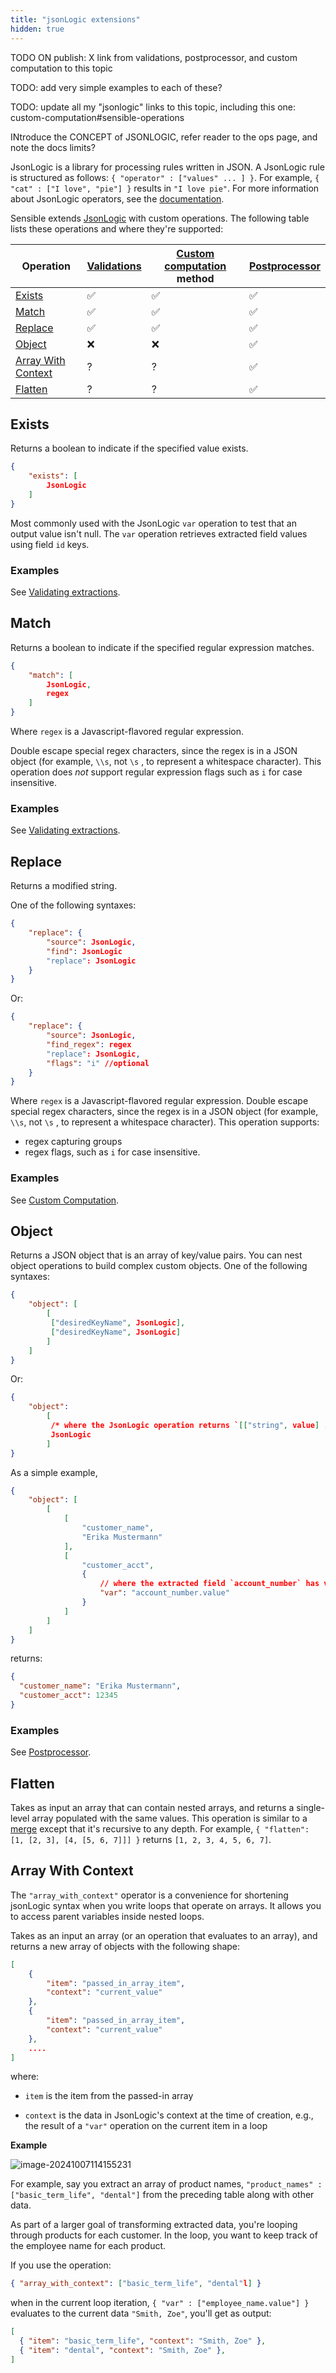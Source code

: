 ```yaml
---
title: "jsonLogic extensions"
hidden: true
---
```


TODO ON publish: X link from validations, postprocessor, and custom computation to this topic

TODO: add very simple examples to each of these?

TODO: update all my "jsonlogic" links to this topic, including this one: custom-computation#sensible-operations 

INtroduce the CONCEPT of JSONLOGIC, refer reader to the ops page, and note the docs limits?



JsonLogic is a library for processing rules written in JSON. A JsonLogic rule is structured as follows: `{ "operator" : ["values" ... ] }`.  For example, `{ "cat" : ["I love", "pie"] }` results in `"I love pie"`. For more information about JsonLogic operators, see the [documentation](https://jsonlogic.com/operations.html).

Sensible extends [JsonLogic](https://jsonlogic.com/) with custom operations. The following table lists these operations and where they're supported:

| Operation                                                    | [Validations](doc:validate-extractions) | [Custom computation](doc:custom-computation) method | [Postprocessor](doc:postprocessor) |
| ------------------------------------------------------------ | --------------------------------------- | --------------------------------------------------- | ---------------------------------- |
| [Exists](doc:jsonlogic#exists)                         | ✅                                       | ✅                                                   | ✅                                  |
| [Match](doc:jsonlogic#match)                           | ✅                                       | ✅                                                   | ✅                                  |
| [Replace](doc:jsonlogic#replace)                       | ✅                                       | ✅                                                   | ✅                                  |
| [Object](doc:jsonlogic#object)                         | ❌                                       | ❌                                                   | ✅                                  |
| [Array With Context](doc:jsonlogic#array-with-context) | ?                                       | ?                                                   | ✅                                  |
| [Flatten](doc:jsonlogic#flatten)                       | ?                                       | ?                                                   | ✅                                  |



## Exists

Returns a boolean to indicate if the specified value exists.

```json
{
    "exists": [
        JsonLogic
    ]
}
```

Most commonly used with the JsonLogic `var`  operation to test that an output value isn't null. The  `var` operation retrieves extracted field values using field `id` keys. 

### Examples

See [Validating extractions](doc:validate-extractions#examples).

## Match

Returns a boolean to indicate if the specified regular expression matches.

```json
{
    "match": [
        JsonLogic,
        regex
    ]
}
```

 Where `regex` is a Javascript-flavored regular expression.

Double escape special regex characters, since the regex is in a JSON object (for example, `\\s`, not `\s` , to represent a whitespace character). This operation does *not* support regular expression flags such as `i` for case insensitive. 

### Examples

See [Validating extractions](doc:validate-extractions#examples). 

## Replace

Returns a modified string.

One of the following syntaxes:

```json
{
    "replace": {
        "source": JsonLogic,
        "find": JsonLogic
        "replace": JsonLogic
    }
}
```

Or:

```json
{
    "replace": {
        "source": JsonLogic,
        "find_regex": regex
        "replace": JsonLogic,
        "flags": "i" //optional
    }
}
```

Where `regex` is a Javascript-flavored regular expression.  Double escape special regex characters, since the regex is in a JSON object (for example, `\\s`, not `\s` , to represent a whitespace character). This operation supports:

- regex capturing groups
- regex flags, such as `i` for case insensitive. 

### Examples

 See [Custom Computation](doc:custom-computation#examples).

## Object

Returns a JSON object that is an array of key/value pairs. You can nest object operations to build complex custom objects.  One of the following syntaxes:

```json
{
    "object": [
        [
         ["desiredKeyName", JsonLogic],
         ["desiredKeyName", JsonLogic]
        ]
    ]
}
```

Or:

```json
{
    "object": 
        [
         /* where the JsonLogic operation returns `[["string", value] ...]`, e.g., map  */
         JsonLogic
        ]
}
```

As a simple example,  

```json
{
    "object": [
        [
            [
                "customer_name",
                "Erika Mustermann"
            ],
            [
                "customer_acct",
                {
                    // where the extracted field `account_number` has value `12345`
                    "var": "account_number.value"
                }
            ]
        ]
    ]
}
```

returns:

```json
{
  "customer_name": "Erika Mustermann",
  "customer_acct": 12345
}
```

### Examples

See [Postprocessor](doc:postprocessor#examples). 

## Flatten

Takes as input an array that can contain nested arrays, and returns a single-level array populated with the same values.  This operation is similar to a [merge](https://jsonlogic.com/operations.html#merge) except that it's recursive to any depth. For example,  `{ "flatten": [1, [2, 3], [4, [5, 6, 7]]] }` returns `[1, 2, 3, 4, 5, 6, 7]`.

## Array With Context

The `"array_with_context"` operator is a convenience for shortening jsonLogic syntax when you write loops that operate on arrays. It allows you to access parent variables inside nested loops.

Takes as an input an array (or an operation that evaluates to an array), and returns a new array of objects with the following shape: 

```json
[
    {
        "item": "passed_in_array_item",
        "context": "current_value"
    },
    {
        "item": "passed_in_array_item",
        "context": "current_value"
    },
    ....
]
```

where:

- `item` is the item from the passed-in array

- `context` is the data in JsonLogic's context at the time of creation, e.g., the result of a  `"var"` operation on the current item in a loop

  

**Example**





![image-20241007114155231](C:\Users\franc\AppData\Roaming\Typora\typora-user-images\image-20241007114155231.png)

For example, say you extract an array of product names,  `"product_names" : ["basic_term_life", "dental"]`  from the preceding table along with other data.       

As part of a larger goal of transforming extracted data, you're looping through products for each customer. In the loop, you want to keep track of the employee name for each product. 

If you use the operation:

```json
{ "array_with_context": ["basic_term_life", "dental"l] }
```

when in the current loop iteration,  `{ "var" : ["employee_name.value"] }`   evaluates to the current data  `"Smith, Zoe"`, you'll get as output: 



```json
[
  { "item": "basic_term_life", "context": "Smith, Zoe" },
  { "item": "dental", "context": "Smith, Zoe" },
]
```







